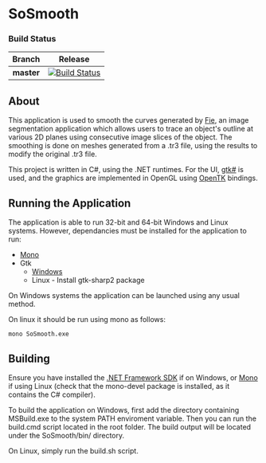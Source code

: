 # SoSmooth

### Build Status
|Branch|Release|
|:--:|:--:|
|**master**|[![Build Status](https://travis-ci.org/scsewell/Tr3Smoothing.svg?branch=master)](https://travis-ci.org/scsewell/Tr3Smoothing)|

## About
This application is used to smooth the curves generated by [Fie](http://audilab.bme.mcgill.ca/~funnell/AudiLab/sw/fie.html), an image segmentation application which allows users to trace an object's outline at various 2D planes using consecutive image slices of the object. The smoothing is done on meshes generated from a .tr3 file, using the results to modify the original .tr3 file.

This project is written in C#, using the .NET runtimes. For the UI, [gtk#](http://www.mono-project.com/docs/gui/gtksharp/) is used, and the graphics are implemented in OpenGL using [OpenTK](https://github.com/opentk/opentk) bindings.

## Running the Application
The application is able to run 32-bit and 64-bit Windows and Linux systems. However, dependancies must be installed for the application to run:
* [Mono](http://www.mono-project.com/download/)
* Gtk
  * [Windows](http://www.mono-project.com/download/#download-win)
  * Linux - Install gtk-sharp2 package
  
On Windows systems the application can be launched using any usual method.

On linux it should be run using mono as follows:
```
mono SoSmooth.exe
```

## Building
Ensure you have installed the [.NET Framework SDK](https://www.microsoft.com/net/download/visual-studio-sdks) if on Windows, or [Mono](http://www.mono-project.com/download/) if using Linux (check that the mono-devel package is installed, as it contains the C# compiler). 

To build the application on Windows, first add the directory containing MSBuild.exe to the system PATH enviroment variable.
Then you can run the build.cmd script located in the root folder. The build output will be located under the SoSmooth/bin/ directory.

On Linux, simply run the build.sh script.
